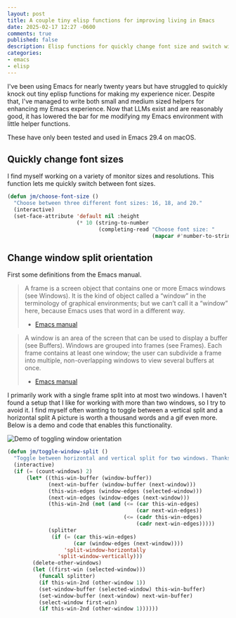```yaml
---
layout: post
title: A couple tiny elisp functions for improving living in Emacs
date: 2025-02-17 12:27 -0600
comments: true
published: false
description: Elisp functions for quickly change font size and switch window split orientation
categories:
- emacs
- elisp
---
```


I've been using Emacs for nearly twenty years but have struggled to quickly knock out tiny eplisp functions for making my experience nicer.
Despite that, I've managed to write both small and medium sized helpers for enhancing my Emacs experience.
Now that LLMs exist and are reasonably good, it has lowered the bar for me modifying my Emacs environment with little helper functions.

These have only been tested and used in Emacs 29.4 on macOS.

## Quickly change font sizes

I find myself working on a variety of monitor sizes and resolutions.
This function lets me quickly switch between font sizes.

```lisp
(defun jm/choose-font-size ()
  "Choose between three different font sizes: 16, 18, and 20."
  (interactive)
  (set-face-attribute 'default nil :height
                      (* 10 (string-to-number
                             (completing-read "Choose font size: "
                                              (mapcar #'number-to-string '(16 18 20)))))))
```

## Change window split orientation

First some definitions from the Emacs manual.

> A frame is a screen object that contains one or more Emacs windows (see Windows). It is the kind of object called a “window” in the terminology of graphical environments; but we can’t call it a “window” here, because Emacs uses that word in a different way. 
> - [Emacs manual](https://www.gnu.org/software/emacs/manual/html_node/elisp/Frames.html)

> A window is an area of the screen that can be used to display a buffer (see Buffers). Windows are grouped into frames (see Frames). Each frame contains at least one window; the user can subdivide a frame into multiple, non-overlapping windows to view several buffers at once.
> - [Emacs manual](https://www.gnu.org/software/emacs/manual/html_node/elisp/Basic-Windows.html)

I primarily work with a single frame split into at most two windows.
I haven't found a setup that I like for working with more than two windows, so I try to avoid it.
I find myself often wanting to toggle between a vertical split and a horizontal split
A picture is worth a thousand words and a gif even more.
Below is a demo and code that enables this functionality.

![Demo of toggling window orientation](/images/toggle-window-orientation.gif) 

```lisp
(defun jm/toggle-window-split ()
  "Toggle between horizontal and vertical split for two windows. Thanks ChatGPT."
  (interactive)
  (if (= (count-windows) 2)
      (let* ((this-win-buffer (window-buffer))
             (next-win-buffer (window-buffer (next-window)))
             (this-win-edges (window-edges (selected-window)))
             (next-win-edges (window-edges (next-window)))
             (this-win-2nd (not (and (<= (car this-win-edges)
                                         (car next-win-edges))
                                     (<= (cadr this-win-edges)
                                         (cadr next-win-edges)))))
             (splitter
              (if (= (car this-win-edges)
                     (car (window-edges (next-window))))
                  'split-window-horizontally
                'split-window-vertically)))
        (delete-other-windows)
        (let ((first-win (selected-window)))
          (funcall splitter)
          (if this-win-2nd (other-window 1))
          (set-window-buffer (selected-window) this-win-buffer)
          (set-window-buffer (next-window) next-win-buffer)
          (select-window first-win)
          (if this-win-2nd (other-window 1))))))
```


